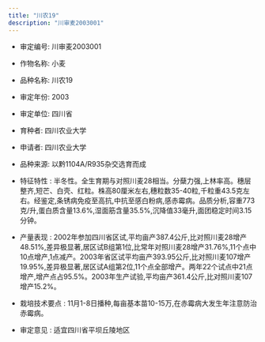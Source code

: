 ```yaml
---
title: "川农19"
description: "川审麦2003001"
---
```

* 审定编号:  川审麦2003001

*  作物名称:  小麦

*  品种名称:  川农19

*  审定年份:  2003

*  审定单位:  四川省

* 育种者:  四川农业大学

*  申请者:  四川农业大学

*  品种来源:  以黔1104A/R935杂交选育而成

*  特征特性 : 
半冬性。全生育期与对照川麦28相当。分蘖力强,上林率高。穗层整齐,短芒、白壳、红粒。株高80厘米左右,穗粒数35-40粒,千粒重43.5克左右。经鉴定,条锈病免疫至高抗,中抗至感白粉病,感赤霉病。品质分析,容重773克/升,蛋白质含量13.6%,湿面筋含量35.5%,沉降值33毫升,面团稳定时间3.15分钟。
 
*  产量表现 : 
2002年参加四川省区试,平均亩产387.4公斤,比对照川麦28增产48.51%,差异极显著,居区试B组第1位,比常年对照川麦28增产31.76%,11个点中10点增产,1点减产。2003年省区试平均亩产393.95公斤,比对照川麦107增产19.95%,差异极显著,居区试A组第2位,11个点全部增产。两年22个试点中21点增产,增产点占95.5%。2003年生产试验,平均亩产361.4公斤,比对照川麦107增产15.2%。

*  栽培技术要点 : 
11月1-8日播种,每亩基本苗10-15万,在赤霉病大发生年注意防治赤霉病。

*  审定意见 : 
适宜四川省平坝丘陵地区
